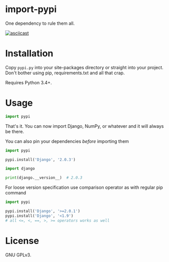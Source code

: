 # import-pypi

One dependency to rule them all.

[![asciicast](https://asciinema.org/a/173095.png)](https://asciinema.org/a/173095)

# Installation

Copy `pypi.py` into your site-packages directory or straight into your project.
Don't bother using pip, requirements.txt and all that crap.

Requires Python 3.4+.

# Usage

```python
import pypi
```

That's it. You can now import Django, NumPy, or whatever and it will always
be there.

You can also pin your dependencies _before_ importing them

```python
import pypi

pypi.install('Django', '2.0.3')

import django

print(django.__version__)  # 2.0.3
```

For loose version specification use comparison operator as with regular pip 
command

```python
import pypi

pypi.install('Django', '>=2.0.1')
pypi.install('Django', '<1.9')
# all <=, <, ==, >, >= operators works as well

```

# License

GNU GPLv3.
